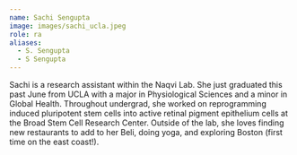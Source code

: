 ```yaml
---
name: Sachi Sengupta
image: images/sachi_ucla.jpeg
role: ra
aliases:
  - S. Sengupta
  - S Sengupta
---
```


Sachi is a research assistant within the Naqvi Lab. She just graduated this past June from UCLA with a major in Physiological Sciences and a minor in Global Health. Throughout undergrad, she worked on reprogramming induced pluripotent stem cells into active retinal pigment epithelium cells at the Broad Stem Cell Research Center. Outside of the lab, she loves finding new restaurants to add to her Beli, doing yoga, and exploring Boston (first time on the east coast!).

